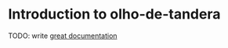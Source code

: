 # Introduction to olho-de-tandera

TODO: write [great documentation](http://jacobian.org/writing/what-to-write/)

